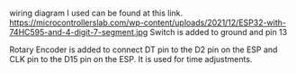 wiring diagram I used can be found at this link.
https://microcontrollerslab.com/wp-content/uploads/2021/12/ESP32-with-74HC595-and-4-digit-7-segment.jpg
Switch is added to ground and pin 13

Rotary Encoder is added to connect DT pin to the D2 pin on the ESP and CLK pin to the D15 pin on the ESP.
It is used for time adjustments.
